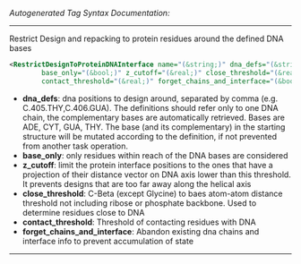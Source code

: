 <!-- THIS IS AN AUTOGENERATED FILE: Don't edit it directly, instead change the schema definition in the code itself. -->

_Autogenerated Tag Syntax Documentation:_

---
Restrict Design and repacking to protein residues around the defined DNA bases

```xml
<RestrictDesignToProteinDNAInterface name="(&string;)" dna_defs="(&string;)"
        base_only="(&bool;)" z_cutoff="(&real;)" close_threshold="(&real;)"
        contact_threshold="(&real;)" forget_chains_and_interface="(&bool;)" />
```

-   **dna_defs**: dna positions to design around, separated by comma (e.g. C.405.THY,C.406.GUA). The definitions should refer only to one DNA chain, the complementary bases are automatically retrieved. Bases are ADE, CYT, GUA, THY. The base (and its complementary) in the starting structure will be mutated according to the definition, if not prevented from another task operation.
-   **base_only**: only residues within reach of the DNA bases are considered
-   **z_cutoff**: limit the protein interface positions to the ones that have a projection of their distance vector on DNA axis lower than this threshold. It prevents designs that are too far away along the helical axis
-   **close_threshold**: C-Beta (except Glycine) to baes atom-atom distance threshold not including ribose or phosphate backbone. Used to determine residues close to DNA
-   **contact_threshold**: Threshold of contacting residues with DNA
-   **forget_chains_and_interface**: Abandon existing dna chains and interface info to prevent accumulation of state

---
